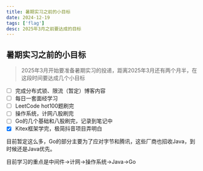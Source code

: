 ```yaml
---
title: 暑期实习之前的小目标
date: 2024-12-19
tags: ['flag']
desc: 2025年3月之前要达成的目标
---
```

## 暑期实习之前的小目标

> 2025年3月开始要准备暑期实习的投递，距离2025年3月还有两个月半，在这段时间要达成几个小目标

- [ ] 完成分布式锁、限流（暂定）博客内容
- [ ] 每日一套面经学习
- [ ] LeetCode hot100题刷完
- [ ] 操作系统，计网八股刷完
- [ ] Go的几个基础和八股刷完，记录到笔记中
- [X] Kitex框架学完，极简抖音项目弄明白

目前暂定这么多，Go的部分主要为了应对字节和腾讯，这些厂商也招收Java，到时候还是Java优先。

目前学习的重点是中间件->计网->操作系统->Java->Go
